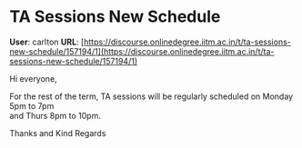 # TA Sessions New Schedule

**User**: carlton
**URL**: [https://discourse.onlinedegree.iitm.ac.in/t/ta-sessions-new-schedule/157194/1](https://discourse.onlinedegree.iitm.ac.in/t/ta-sessions-new-schedule/157194/1)

Hi everyone,

For the rest of the term, TA sessions will be regularly scheduled on Monday 5pm to 7pm  
and Thurs 8pm to 10pm.

Thanks and Kind Regards
